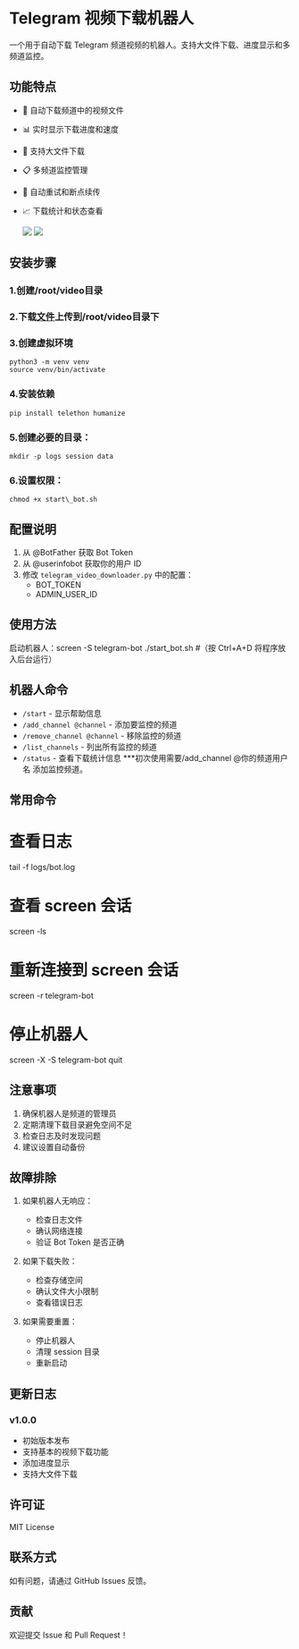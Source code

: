 # Telegram 视频下载机器人

一个用于自动下载 Telegram 频道视频的机器人。支持大文件下载、进度显示和多频道监控。

## 功能特点

- 🎥 自动下载频道中的视频文件
- 📊 实时显示下载进度和速度
- 📁 支持大文件下载
- 📋 多频道监控管理
- 🔄 自动重试和断点续传
- 📈 下载统计和状态查看

  ![](https://image.xxxu.me/rest/zxk2cNK.png)
  ![](https://image.xxxu.me/rest/QcR2cNK.png)

## 安装步骤

### 1.创建/root/video目录

### 2.下载[文件](https://https://github.com/xxxume/telegram_video_downloader/releases/tag/%E4%B8%80%E4%B8%AA%E5%8F%AF%E4%BB%A5%E4%B8%8B%E8%BD%BD%E9%A2%91%E9%81%93%E8%A7%86%E9%A2%91%E5%88%B0vps%E6%9C%8D%E5%8A%A1%E5%99%A8%E7%9A%84%E6%9C%BA%E5%99%A8%E4%BA%BA)上传到/root/video目录下

### 3.创建虚拟环境

```
python3 -m venv venv
source venv/bin/activate
```

### 4.安装依赖

```
pip install telethon humanize
```

### 5.创建必要的目录：

```
mkdir -p logs session data
```

### 6.设置权限：

```
chmod +x start\_bot.sh
```

## 配置说明

1. 从 @BotFather 获取 Bot Token
2. 从 @userinfobot 获取你的用户 ID
3. 修改 `telegram_video_downloader.py` 中的配置：
   - BOT_TOKEN
   - ADMIN_USER_ID

## 使用方法

启动机器人：screen -S telegram-bot ./start\_bot.sh   #（按 Ctrl+A+D 将程序放入后台运行）

## 机器人命令

- `/start` - 显示帮助信息
- `/add_channel @channel` - 添加要监控的频道
- `/remove_channel @channel` - 移除监控的频道
- `/list_channels` - 列出所有监控的频道
- `/status` - 查看下载统计信息
  ***初次使用需要/add_channel @你的频道用户名    添加监控频道。

## 常用命令

# 查看日志

tail -f logs/bot.log

# 查看 screen 会话

screen -ls

# 重新连接到 screen 会话

screen -r telegram-bot

# 停止机器人

screen -X -S telegram-bot quit

## 注意事项

1. 确保机器人是频道的管理员
2. 定期清理下载目录避免空间不足
3. 检查日志及时发现问题
4. 建议设置自动备份

## 故障排除

1. 如果机器人无响应：
   
   - 检查日志文件
   - 确认网络连接
   - 验证 Bot Token 是否正确
2. 如果下载失败：
   
   - 检查存储空间
   - 确认文件大小限制
   - 查看错误日志
3. 如果需要重置：
   
   - 停止机器人
   - 清理 session 目录
   - 重新启动

## 更新日志

### v1.0.0

- 初始版本发布
- 支持基本的视频下载功能
- 添加进度显示
- 支持大文件下载

## 许可证

MIT License

## 联系方式

如有问题，请通过 GitHub Issues 反馈。

## 贡献

欢迎提交 Issue 和 Pull Request！
